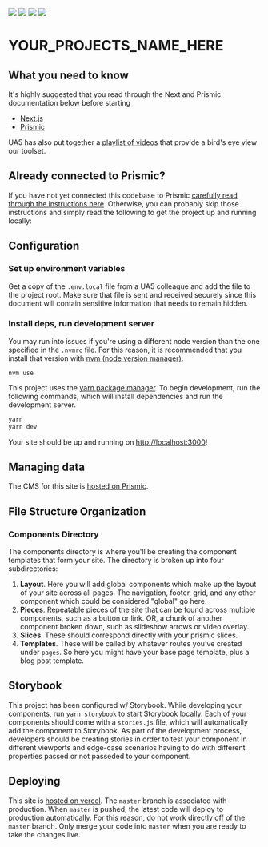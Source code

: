 ![](https://img.shields.io/badge/node-12.19.1-43853d?logo=node.js&labelColor=fff)
![](https://img.shields.io/badge/next-10-black?logo=next.js)
![](https://img.shields.io/badge/prismic-cms-fff?logo=prismic&labelColor=5163ba&logoColor=fff)
![](https://img.shields.io/badge/storybook-fff?logo=storybook&labelColor=ff4785&logoColor=fff)

# YOUR_PROJECTS_NAME_HERE

## What you need to know

It's highly suggested that you read through the Next and Prismic documentation below before starting

- [Next.js](https://nextjs.org/)
- [Prismic](https://prismic.io/)

UA5 has also put together a [playlist of videos](https://www.youtube.com/playlist?list=PLR2sMJTX0y3FemVvbjp-rGlTALEth-Si9) that provide a bird's eye view our toolset.

## Already connected to Prismic?

If you have not yet connected this codebase to Prismic [carefully read through the instructions here](https://github.com/UseAllFive/next-prismic-base/wiki). Otherwise, you can probably skip those instructions and simply read the following to get the project up and running locally:

## Configuration

### Set up environment variables

Get a copy of the `.env.local` file from a UA5 colleague and add the file to the project root. Make sure that file is sent and received securely since this document will contain sensitive information that needs to remain hidden.

### Install deps, run development server

You may run into issues if you're using a different node version than the one specified in the `.nvmrc` file. For this reason, it is recommended that you install that version with [nvm (node version manager)](https://github.com/nvm-sh/nvm).

```
nvm use
```

This project uses the [yarn package manager](https://yarnpkg.com/). To begin development, run the following commands, which will install dependencies and run the development server.

```bash
yarn
yarn dev
```

Your site should be up and running on [http://localhost:3000](http://localhost:3000)!

## Managing data

The CMS for this site is [hosted on Prismic](https://prismic.io).

## File Structure Organization

### Components Directory

The components directory is where you'll be creating the component templates that form your site. The directory is broken up into four subdirectories:

1. **Layout**. Here you will add global components which make up the layout of your site across all pages. The navigation, footer, grid, and any other component which could be considered "global" go here.
2. **Pieces**. Repeatable pieces of the site that can be found across multiple components, such as a button or link. OR, a chunk of another component broken down, such as slideshow arrows or video overlay.
3. **Slices**. These should correspond directly with your prismic slices.
4. **Templates**. These will be called by whatever routes you've created under `pages`. So here you might have your base page template, plus a blog post template.

## Storybook

This project has been configured w/ Storybook. While developing your components, run `yarn storybook` to start Storybook locally. Each of your components should come with a `stories.js` file, which will automatically add the component to Storybook. As part of the development process, developers should be creating stories in order to test your component in different viewports and edge-case scenarios having to do with different properties passed or not passeded to your component.

## Deploying

This site is [hosted on vercel](https://vercel.com/). The `master` branch is associated with production. When `master` is pushed, the latest code will deploy to production automatically. For this reason, do not work directly off of the `master` branch. Only merge your code into `master` when you are ready to take the changes live.
